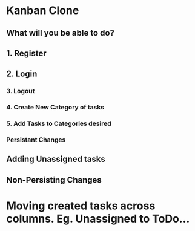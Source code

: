 # Kanban Clone
## What will you be able to do?
## 1. Register
## 2. Login
### 3. Logout
### 4. Create New Category of tasks
### 5. Add Tasks to Categories desired

### Persistant Changes
## Adding Unassigned tasks

## Non-Persisting Changes
# Moving created tasks across columns. Eg. Unassigned to ToDo...
